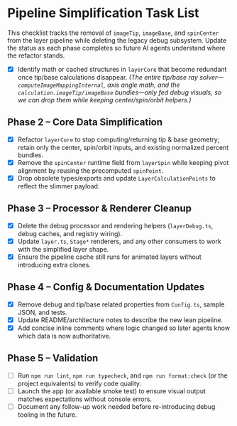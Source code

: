 # Pipeline Simplification Task List

This checklist tracks the removal of `imageTip`, `imageBase`, and `spinCenter` from the layer pipeline while deleting the legacy debug subsystem. Update the status as each phase completes so future AI agents understand where the refactor stands.

- [x] Identify math or cached structures in `layerCore` that become redundant once tip/base calculations disappear. _(The entire tip/base ray solver—`computeImageMappingInternal`, axis angle math, and the `calculation.imageTip/imageBase` bundles—only fed debug visuals, so we can drop them while keeping center/spin/orbit helpers.)_

## Phase 2 – Core Data Simplification

- [x] Refactor `layerCore` to stop computing/returning tip & base geometry; retain only the center, spin/orbit inputs, and existing normalized percent bundles.
- [x] Remove the `spinCenter` runtime field from `layerSpin` while keeping pivot alignment by reusing the precomputed `spinPoint`.
- [x] Drop obsolete types/exports and update `LayerCalculationPoints` to reflect the slimmer payload.

## Phase 3 – Processor & Renderer Cleanup

- [x] Delete the debug processor and rendering helpers (`layerDebug.ts`, debug caches, and registry wiring).
- [x] Update `layer.ts`, `Stage*` renderers, and any other consumers to work with the simplified layer shape.
- [x] Ensure the pipeline cache still runs for animated layers without introducing extra clones.

## Phase 4 – Config & Documentation Updates

- [x] Remove debug and tip/base related properties from `Config.ts`, sample JSON, and tests.
- [x] Update README/architecture notes to describe the new lean pipeline.
- [x] Add concise inline comments where logic changed so later agents know which data is now authoritative.

## Phase 5 – Validation

- [ ] Run `npm run lint`, `npm run typecheck`, and `npm run format:check` (or the project equivalents) to verify code quality.
- [ ] Launch the app (or available smoke test) to ensure visual output matches expectations without console errors.
- [ ] Document any follow-up work needed before re-introducing debug tooling in the future.
